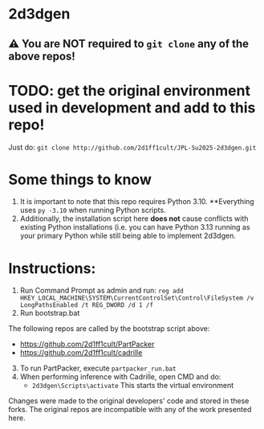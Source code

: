 # 2d3dgen

## ⚠️ You are NOT required to `git clone` any of the above repos!

# TODO: get the original environment used in development and add to this repo!

Just do:
`git clone http://github.com/2d1ff1cult/JPL-Su2025-2d3dgen.git`

# Some things to know
1. It is important to note that this repo requires Python 3.10. **Everything uses `py -3.10` when running Python scripts.
2. Additionally, the installation script here **does not** cause conflicts with existing Python installations (i.e. you can have Python 3.13 running as your primary Python while still being able to implement 2d3dgen.

# Instructions:
1. Run Command Prompt as admin and run:
`reg add HKEY_LOCAL_MACHINE\SYSTEM\CurrentControlSet\Control\FileSystem /v LongPathsEnabled /t REG_DWORD /d 1 /f`
2. Run bootstrap.bat 

The following repos are called by the bootstrap script above:
- https://github.com/2d1ff1cult/PartPacker
- https://github.com/2d1ff1cult/cadrille

3. To run PartPacker, execute `partpacker_run.bat`
4. When performing inference with Cadrille, open CMD and do:
   - `2d3dgen\Scripts\activate`
This starts the virtual environment

Changes were made to the original developers' code and stored in these forks. The original repos are incompatible with any of the work presented here.

